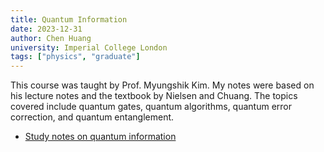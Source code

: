 ```yaml
---
title: Quantum Information
date: 2023-12-31
author: Chen Huang
university: Imperial College London
tags: ["physics", "graduate"]
---
```


This course was taught by Prof. Myungshik Kim. My notes were based on his lecture notes and the textbook by Nielsen and Chuang. The topics covered include quantum gates, quantum algorithms, quantum error correction, and quantum entanglement.

- [Study notes on quantum information](notes/notes-on-quantum-information.pdf)
